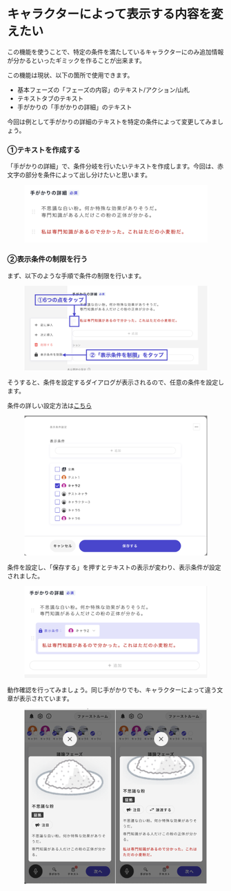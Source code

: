 # キャラクターによって表示する内容を変えたい

この機能を使うことで、特定の条件を満たしているキャラクターにのみ追加情報が分かるといったギミックを作ることが出来ます。

この機能は現状、以下の箇所で使用できます。

* 基本フェーズの「フェーズの内容」のテキスト/アクション/山札
* テキストタブのテキスト
* 手がかりの「手がかりの詳細」のテキスト

今回は例として手がかりの詳細のテキストを特定の条件によって変更してみましょう。



### ①テキストを作成する

「手がかりの詳細」で、条件分岐を行いたいテキストを作成します。今回は、赤文字の部分を条件によって出し分けたいと思います。

<figure><img src="../.gitbook/assets/スクリーンショット 2023-12-15 16.54.34 (1).png" alt=""><figcaption></figcaption></figure>

### ②表示条件の制限を行う

まず、以下のような手順で条件の制限を行います。

<figure><img src="../.gitbook/assets/image (72).png" alt=""><figcaption></figcaption></figure>



そうすると、条件を設定するダイアログが表示されるので、任意の条件を設定します。

条件の詳しい設定方法は[こちら](../basic-features/condition.md)

<figure><img src="../.gitbook/assets/スクリーンショット 2023-12-15 17.03.47.png" alt=""><figcaption></figcaption></figure>

条件を設定し、「保存する」を押すとテキストの表示が変わり、表示条件が設定されました。

<figure><img src="../.gitbook/assets/スクリーンショット 2023-12-15 17.04.00.png" alt=""><figcaption></figcaption></figure>



動作確認を行ってみましょう。同じ手がかりでも、キャラクターによって違う文章が表示されています。

<figure><img src="../.gitbook/assets/スクリーンショット 2023-12-15 17.04.54.png" alt=""><figcaption></figcaption></figure>
